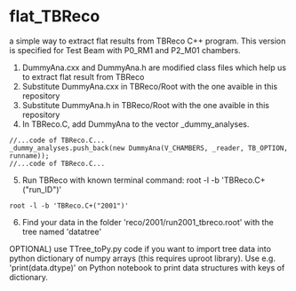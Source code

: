 # flat_TBReco
a simple way to extract flat results from TBReco C++ program. This version is specified for Test Beam with P0_RM1 and P2_M01 chambers.

1. DummyAna.cxx and DummyAna.h are modified class files which help us to extract flat result from TBReco
2. Substitute DummyAna.cxx in TBReco/Root with the one avaible in this repository
3. Substitute DummyAna.h in TBReco/Root with the one avaible in this repository
4. In TBReco.C, add DummyAna to the vector _dummy_analyses. 
```
//...code of TBReco.C...
_dummy_analyses.push_back(new DummyAna(V_CHAMBERS, _reader, TB_OPTION, runname));
//...code of TBReco.C...
```
5. Run TBReco with known terminal command: root -l -b 'TBReco.C+("run_ID")'
```
root -l -b 'TBReco.C+("2001")'
```
6. Find your data in the folder 'reco/2001/run2001_tbreco.root' with the tree named 'datatree'
   
OPTIONAL) use TTree_toPy.py code if you want to import tree data into python dictionary of numpy arrays (this requires uproot library). Use e.g. 'print(data.dtype)' on Python notebook to print data structures with keys of dictionary.
